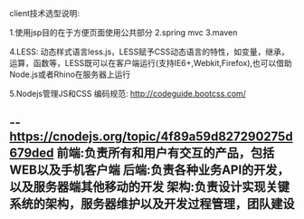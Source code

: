 client技术选型说明:

1.使用jsp目的在于方便页面使用公共部分
2.spring mvc
3.maven

4.LESS:
	动态样式语言less.js，LESS赋予CSS动态语言的特性，如变量，继承，运算，函数等，LESS既可以在客户端运行(支持IE6+,Webkit,Firefox),也可以借助Node.js或者Rhino在服务器上运行

5.Nodejs管理JS和CSS
编码规范:
http://codeguide.bootcss.com/




--https://cnodejs.org/topic/4f89a59d827290275d679ded
 前端:负责所有和用户有交互的产品，包括WEB以及手机客户端
 后端:负责各种业务API的开发，以及服务器端其他移动的开发
 架构:负责设计实现关键系统的架构，服务器维护以及开发过程管理，团队建设
--